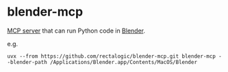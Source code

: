 # blender-mcp

[MCP server](https://modelcontextprotocol.io/quickstart/server) that can run Python code in [Blender](https://www.blender.org).

e.g.
```
uvx --from https://github.com/rectalogic/blender-mcp.git blender-mcp --blender-path /Applications/Blender.app/Contents/MacOS/Blender
```
